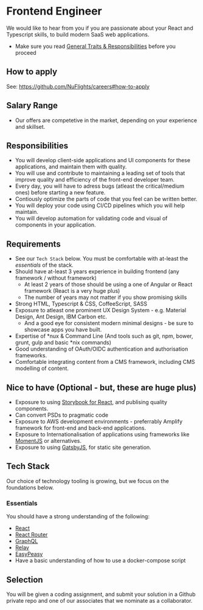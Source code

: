 # Frontend Engineer

We would like to hear from you if you are passionate about your React and Typescript skills, to build modern SaaS web applications.

* Make sure you read [General Traits & Responsibilities](https://github.com/NuFlights/careers#general-traits--responsibilities) before you proceed

## How to apply
See: https://github.com/NuFlights/careers#how-to-apply

## Salary Range

* Our offers are competetive in the market, depending on your experience and skillset.

## Responsibilities

* You will develop client-side applications and UI components for these applications, and maintain them with quality.
* You will use and contribute to maintaining a leading set of tools that improve quality and efficiency of the front-end developer team.
* Every day, you will have to adress bugs (atleast the critical/medium ones) before starting a new feature.
* Contiously optimize the parts of code that you feel can be written better.
* You will deploy your code using CI/CD pipelines which you will help maintain.
* You will develop automation for validating code and visual of components in your application. 

## Requirements

* See our `Tech Stack` below. You must be comfortable with at-least the *essentials* of the stack.
* Should have at-least 3 years experience in building frontend (any framework / without framework)
  * At least 2 years of those should be using a one of Angular or React framework (React is a very huge plus)
  * The number of years may not matter if you show promising skills
* Strong HTML, Typescript & CSS, CoffeeScript, SASS
* Exposure to atleast one prominent UX Design System - e.g. Material Design, Ant Design, IBM Carbon etc.
  * And a good eye for consistent modern minimal designs - be sure to showcase apps you have built.
* Expertise of *nux & Command Line (And tools such as git, npm, bower, grunt, gulp and basic *nix commands)
* Good understanding of OAuth/OIDC authentication and authorisation frameworks.
* Comfortable integrating content from a CMS framework, including CMS modelling of content.

## Nice to have (Optional - but, these are huge plus)

* Exposure to using [Storybook for React](https://storybook.js.org/docs/react/get-started/why-storybook), and publising quality components.
* Can convert PSDs to pragmatic code
* Exposure to AWS development environments - preferrably Amplify framework for front-end and back-end applications.
* Exposure to Internationalisation of applications using frameworks like [MomentJS](https://momentjs.com/) or alternatives.
* Exposure to using [GatsbyJS](https://www.gatsbyjs.com/), for static site generation.

## Tech Stack
Our choice of technology tooling is growing, but we focus on the foundations below.

### Essentials
You should have a strong understanding of the following:

* [React](https://reactjs.org/)
* [React Router](https://reacttraining.com/react-router/)
* [GraphQL](https://graphql.org/)
* [Relay](https://relay.dev/)
* [EasyPeasy](https://github.com/ctrlplusb/easy-peasy)
* Have a basic understanding of how to use a docker-compose script 


## Selection
You will be given a coding assignment, and submit your solution in a Github private repo and one of our associates that we nominate as a collaborator.
